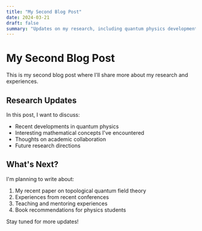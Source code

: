 ```yaml
---
title: "My Second Blog Post"
date: 2024-03-21
draft: false
summary: "Updates on my research, including quantum physics developments, mathematical concepts, and academic collaborations."
---
```


# My Second Blog Post

This is my second blog post where I'll share more about my research and experiences.

## Research Updates

In this post, I want to discuss:

- Recent developments in quantum physics
- Interesting mathematical concepts I've encountered
- Thoughts on academic collaboration
- Future research directions

<!--more-->

## What's Next?

I'm planning to write about:

1. My recent paper on topological quantum field theory
2. Experiences from recent conferences
3. Teaching and mentoring experiences
4. Book recommendations for physics students

Stay tuned for more updates! 